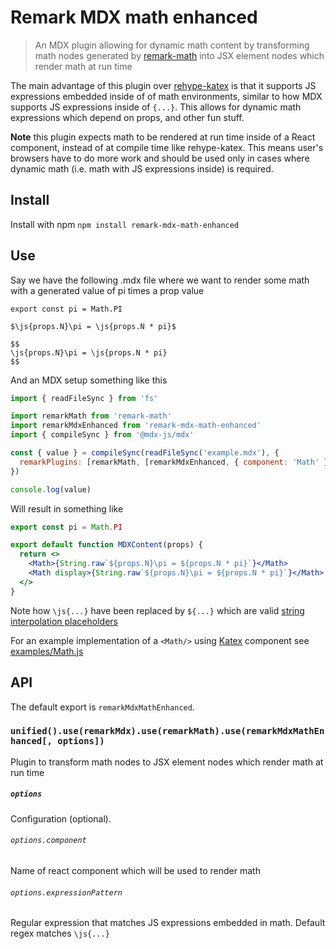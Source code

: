 # Remark MDX math enhanced

> An MDX plugin allowing for dynamic math content by transforming math nodes generated by [remark-math](https://github.com/remarkjs/remark-math) into JSX element nodes which render math at run time 

The main advantage of this plugin over [rehype-katex](https://github.com/remarkjs/remark-math/tree/main/packages/rehype-katex) is that it supports JS expressions embedded inside of of math environments, similar to how MDX supports JS expressions inside of `{...}`. This allows for dynamic math expressions which depend on props, and other fun stuff.

**Note** this plugin expects math to be rendered at run time inside of a React component, instead of at compile time like rehype-katex. This means user's browsers have to do more work and should be used only in cases where dynamic math (i.e. math with JS expressions inside) is required.

## Install

Install with npm `npm install remark-mdx-math-enhanced`

## Use 

Say we have the following .mdx file where we want to render some math with a generated value of pi times a prop value

```mdx
export const pi = Math.PI

$\js{props.N}\pi = \js{props.N * pi}$

$$
\js{props.N}\pi = \js{props.N * pi}
$$
```

And an MDX setup something like this

```js
import { readFileSync } from 'fs'

import remarkMath from 'remark-math'
import remarkMdxEnhanced from 'remark-mdx-math-enhanced'
import { compileSync } from '@mdx-js/mdx'

const { value } = compileSync(readFileSync('example.mdx'), {
  remarkPlugins: [remarkMath, [remarkMdxEnhanced, { component: 'Math' }]]
})

console.log(value)
```

Will result in something like

```jsx
export const pi = Math.PI

export default function MDXContent(props) {
  return <>
    <Math>{String.raw`${props.N}\pi = ${props.N * pi}`}</Math>
    <Math display>{String.raw`${props.N}\pi = ${props.N * pi}`}</Math>
  </>
}
```

Note how `\js{...}` have been replaced by `${...}` which are valid [string interpolation placeholders](https://developer.mozilla.org/en-US/docs/Web/JavaScript/Reference/Template_literals#string_interpolation)


For an example implementation of a `<Math/>` using [Katex](http://katex.org) component see [examples/Math.js](https://github.com/goodproblems/remark-mdx-math-enhanced/tree/master/examples/Math.js)


## API

The default export is `remarkMdxMathEnhanced`.

### `unified().use(remarkMdx).use(remarkMath).use(remarkMdxMathEnhanced[, options])`

Plugin to transform math nodes to JSX element nodes which render math at run time

##### `options`

Configuration (optional).

###### `options.component`

Name of react component which will be used to render math

###### `options.expressionPattern`

Regular expression that matches JS expressions embedded in math. Default regex matches `\js{...}`